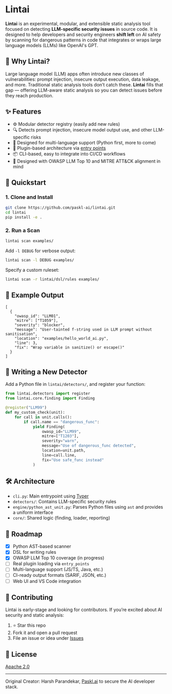 # Lintai

**Lintai** is an experimental, modular, and extensible static analysis tool focused on detecting **LLM-specific security issues** in source code. It is designed to help developers and security engineers **shift left** on AI safety by scanning for dangerous patterns in code that integrates or wraps large language models (LLMs) like OpenAI's GPT.

## 🤔 Why Lintai?

Large language model (LLM) apps often introduce new classes of vulnerabilities: prompt injection, insecure output execution, data leakage, and more. Traditional static analysis tools don’t catch these. **Lintai** fills that gap — offering LLM-aware static analysis so you can detect issues before they reach production.

## ✨ Features

- ⚙️ Modular detector registry (easily add new rules)
- 🔍 Detects prompt injection, insecure model output use, and other LLM-specific risks
- 🧠 Designed for multi-language support (Python first, more to come)
- 🔌 Plugin-based architecture via [entry points](https://packaging.python.org/en/latest/guides/creating-and-discovering-plugins/)
- 📦 CLI-based, easy to integrate into CI/CD workflows
- 📄 Designed with OWASP LLM Top 10 and MITRE ATT&CK alignment in mind

## 🚀 Quickstart

### 1. Clone and Install

```bash
git clone https://github.com/paskl-ai/lintai.git
cd lintai
pip install -e .
```

### 2. Run a Scan

```bash
lintai scan examples/
```

Add `-l DEBUG` for verbose output:

```bash
lintai scan -l DEBUG examples/
```

Specify a custom ruleset:

```bash
lintai scan -r lintai/dsl/rules examples/
```

## 🧪 Example Output

```
[
  {
    "owasp_id": "LLM01",
    "mitre": ["T1059"],
    "severity": "blocker",
    "message": "User-tainted f-string used in LLM prompt without sanitisation",
    "location": "examples/hello_world_ai.py",
    "line": 3,
    "fix": "Wrap variable in sanitize() or escape()"
  }
]
```

## 🧩 Writing a New Detector

Add a Python file in `lintai/detectors/`, and register your function:

```python
from lintai.detectors import register
from lintai.core.finding import Finding

@register("LLM99")
def my_custom_check(unit):
    for call in unit.calls():
        if call.name == "dangerous_func":
            yield Finding(
                owasp_id="LLM99",
                mitre=["T1203"],
                severity="warn",
                message="Use of dangerous_func detected",
                location=unit.path,
                line=call.line,
                fix="Use safe_func instead"
            )
```

## 🛠 Architecture

- `cli.py`: Main entrypoint using [Typer](https://typer.tiangolo.com/)
- `detectors/`: Contains LLM-specific security rules
- `engine/python_ast_unit.py`: Parses Python files using `ast` and provides a uniform interface
- `core/`: Shared logic (finding, loader, reporting)

## 🎯 Roadmap

- [x] Python AST-based scanner
- [x] DSL for writing rules
- [x] OWASP LLM Top 10 coverage (in progress)
- [ ] Real plugin loading via `entry_points`
- [ ] Multi-language support (JS/TS, Java, etc.)
- [ ] CI-ready output formats (SARIF, JSON, etc.)
- [ ] Web UI and VS Code integration

## 🤝 Contributing

Lintai is early-stage and looking for contributors. If you’re excited about AI security and static analysis:

1. ⭐ Star this repo
2. Fork it and open a pull request
3. File an issue or idea under [Issues](https://github.com/paskl-ai/lintai/issues)

## 📄 License

[Apache 2.0](LICENSE)

---

Original Creator: Harsh Parandekar, [Paskl.ai](https://paskl.ai) to secure the AI developer stack.
